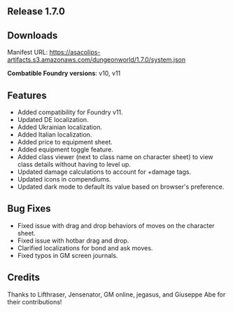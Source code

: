 ## Release 1.7.0

## Downloads

Manifest URL: https://asacolips-artifacts.s3.amazonaws.com/dungeonworld/1.7.0/system.json

**Combatible Foundry versions**: v10, v11

## Features

- Added compatibility for Foundry v11.
- Updated DE localization.
- Added Ukrainian localization.
- Added Italian localization.
- Added price to equipment sheet.
- Added equipment toggle feature.
- Added class viewer (next to class name on character sheet) to view class details without having to level up.
- Updated damage calculations to account for +damage tags.
- Updated icons in compendiums.
- Updated dark mode to default its value based on browser's preference.

## Bug Fixes

- Fixed issue with drag and drop behaviors of moves on the character sheet.
- Fixed issue with hotbar drag and drop.
- Clarified localizations for bond and ask moves.
- Fixed typos in GM screen journals.

## Credits

Thanks to Lifthraser, Jensenator, GM online, jegasus, and Giuseppe Abe for their contributions!